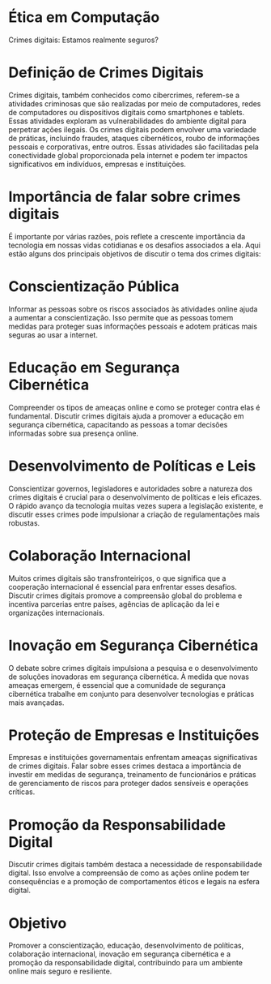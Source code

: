 # Ética em Computação
Crimes digitais: Estamos realmente seguros?

# Definição de Crimes Digitais
Crimes digitais, também conhecidos como cibercrimes, referem-se a atividades criminosas que são realizadas por meio de computadores, redes de computadores ou dispositivos digitais como smartphones e tablets. Essas atividades exploram as vulnerabilidades do ambiente digital para perpetrar ações ilegais. Os crimes digitais podem envolver uma variedade de práticas, incluindo fraudes, ataques cibernéticos, roubo de informações pessoais e corporativas,  entre outros. Essas atividades são facilitadas pela conectividade global proporcionada pela internet e podem ter impactos significativos em indivíduos, empresas e instituições.

# Importância de falar sobre crimes digitais
É importante por várias razões, pois reflete a crescente importância da tecnologia em nossas vidas cotidianas e os desafios associados a ela. Aqui estão alguns dos principais objetivos de discutir o tema dos crimes digitais:

# Conscientização Pública
Informar as pessoas sobre os riscos associados às atividades online ajuda a aumentar a conscientização. Isso permite que as pessoas tomem medidas para proteger suas informações pessoais e adotem práticas mais seguras ao usar a internet.

# Educação em Segurança Cibernética
Compreender os tipos de ameaças online e como se proteger contra elas é fundamental. Discutir crimes digitais ajuda a promover a educação em segurança cibernética, capacitando as pessoas a tomar decisões informadas sobre sua presença online.

# Desenvolvimento de Políticas e Leis
Conscientizar governos, legisladores e autoridades sobre a natureza dos crimes digitais é crucial para o desenvolvimento de políticas e leis eficazes. O rápido avanço da tecnologia muitas vezes supera a legislação existente, e discutir esses crimes pode impulsionar a criação de regulamentações mais robustas.

# Colaboração Internacional
Muitos crimes digitais são transfronteiriços, o que significa que a cooperação internacional é essencial para enfrentar esses desafios. Discutir crimes digitais promove a compreensão global do problema e incentiva parcerias entre países, agências de aplicação da lei e organizações internacionais.

# Inovação em Segurança Cibernética
O debate sobre crimes digitais impulsiona a pesquisa e o desenvolvimento de soluções inovadoras em segurança cibernética. À medida que novas ameaças emergem, é essencial que a comunidade de segurança cibernética trabalhe em conjunto para desenvolver tecnologias e práticas mais avançadas.

# Proteção de Empresas e Instituições
Empresas e instituições governamentais enfrentam ameaças significativas de crimes digitais. Falar sobre esses crimes destaca a importância de investir em medidas de segurança, treinamento de funcionários e práticas de gerenciamento de riscos para proteger dados sensíveis e operações críticas.

# Promoção da Responsabilidade Digital
Discutir crimes digitais também destaca a necessidade de responsabilidade digital. Isso envolve a compreensão de como as ações online podem ter consequências e a promoção de comportamentos éticos e legais na esfera digital.

# Objetivo
Promover a conscientização, educação, desenvolvimento de políticas, colaboração internacional, inovação em segurança cibernética e a promoção da responsabilidade digital, contribuindo para um ambiente online mais seguro e resiliente.

